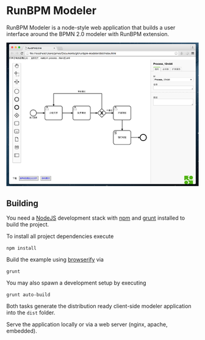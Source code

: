 # RunBPM Modeler


RunBPM Modeler is a node-style web application that builds a user interface around the BPMN 2.0 modeler with RunBPM extension.

![demo application screenshot](https://github.com/liguo-zhang/runbpm-modeler/blob/master/docs/screenshot.png)



## Building 

You need a [NodeJS](http://nodejs.org) development stack with [npm](https://npmjs.org) and [grunt](http://gruntjs.com) installed to build the project.

To install all project dependencies execute

```
npm install
```

Build the example using [browserify](http://browserify.org) via

```
grunt
```

You may also spawn a development setup by executing

```
grunt auto-build
```

Both tasks generate the distribution ready client-side modeler application into the `dist` folder.

Serve the application locally or via a web server (nginx, apache, embedded).
